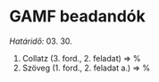 # GAMF beadandók

*Határidő:* 03. 30.

1. Collatz (3. ford., 2. feladat) => %
2. Szöveg (1. ford., 2. feladat a.) => %
